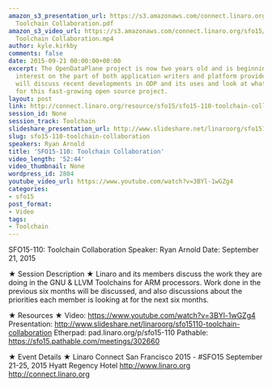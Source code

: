 ```yaml
---
amazon_s3_presentation_url: https://s3.amazonaws.com/connect.linaro.org/sfo15/Presentations/09-21-Monday/SFO15-110-
  Toolchain Collaboration.pdf
amazon_s3_video_url: https://s3.amazonaws.com/connect.linaro.org/sfo15/Videos/09-21-Monday/SFO15-110
  Toolchain Collaboration.mp4
author: kyle.kirkby
comments: false
date: 2015-09-21 00:00:00+00:00
excerpt: The OpenDataPlane project is now two years old and is beginning to see widespread
  interest on the part of both application writers and platform providers. This talk
  will discuss recent developments in ODP and its uses and look at what lies ahead
  for this fast-growing open source project.
layout: post
link: http://connect.linaro.org/resource/sfo15/sfo15-110-toolchain-collaboration/
session_id: None
session_track: Toolchain
slideshare_presentation_url: http://www.slideshare.net/linaroorg/sfo15110-toolchain-collaboration
slug: sfo15-110-toolchain-collaboration
speakers: Ryan Arnold
title: 'SFO15-110: Toolchain Collaboration'
video_length: '52:44'
video_thumbnail: None
wordpress_id: 2804
youtube_video_url: https://www.youtube.com/watch?v=3BYl-1wGZg4
categories:
- sfo15
post_format:
- Video
tags:
- Toolchain
---
```


SFO15-110: Toolchain Collaboration
Speaker:  Ryan Arnold
Date: September 21, 2015

★ Session Description ★
Linaro and its members discuss the work they are doing in the GNU & LLVM Toolchains for ARM processors. Work done in the previous six months will be discussed, and also discussions about the priorities each member is looking at for the next six months.

★ Resources ★ 
Video: https://www.youtube.com/watch?v=3BYl-1wGZg4
Presentation:  http://www.slideshare.net/linaroorg/sfo15110-toolchain-collaboration
Etherpad: pad.linaro.org/p/sfo15-110
Pathable: https://sfo15.pathable.com/meetings/302660     

★ Event Details ★ 
Linaro Connect San Francisco 2015 - #SFO15 
September 21-25, 2015 
Hyatt Regency Hotel 
http://www.linaro.org
http://connect.linaro.org
